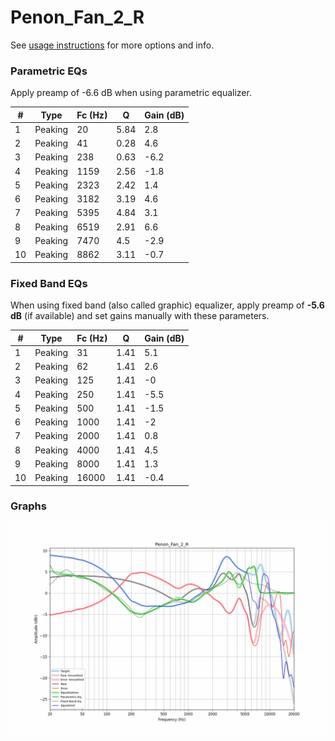 # Penon_Fan_2_R
See [usage instructions](https://github.com/jaakkopasanen/AutoEq#usage) for more options and info.

### Parametric EQs
Apply preamp of -6.6 dB when using parametric equalizer.

|   # | Type    |   Fc (Hz) |    Q |   Gain (dB) |
|-----|---------|-----------|------|-------------|
|   1 | Peaking |        20 | 5.84 |         2.8 |
|   2 | Peaking |        41 | 0.28 |         4.6 |
|   3 | Peaking |       238 | 0.63 |        -6.2 |
|   4 | Peaking |      1159 | 2.56 |        -1.8 |
|   5 | Peaking |      2323 | 2.42 |         1.4 |
|   6 | Peaking |      3182 | 3.19 |         4.6 |
|   7 | Peaking |      5395 | 4.84 |         3.1 |
|   8 | Peaking |      6519 | 2.91 |         6.6 |
|   9 | Peaking |      7470 | 4.5  |        -2.9 |
|  10 | Peaking |      8862 | 3.11 |        -0.7 |

### Fixed Band EQs
When using fixed band (also called graphic) equalizer, apply preamp of **-5.6 dB** (if available) and set gains manually with these parameters.

|   # | Type    |   Fc (Hz) |    Q |   Gain (dB) |
|-----|---------|-----------|------|-------------|
|   1 | Peaking |        31 | 1.41 |         5.1 |
|   2 | Peaking |        62 | 1.41 |         2.6 |
|   3 | Peaking |       125 | 1.41 |        -0   |
|   4 | Peaking |       250 | 1.41 |        -5.5 |
|   5 | Peaking |       500 | 1.41 |        -1.5 |
|   6 | Peaking |      1000 | 1.41 |        -2   |
|   7 | Peaking |      2000 | 1.41 |         0.8 |
|   8 | Peaking |      4000 | 1.41 |         4.5 |
|   9 | Peaking |      8000 | 1.41 |         1.3 |
|  10 | Peaking |     16000 | 1.41 |        -0.4 |

### Graphs
![](./Penon_Fan_2_R.png)
